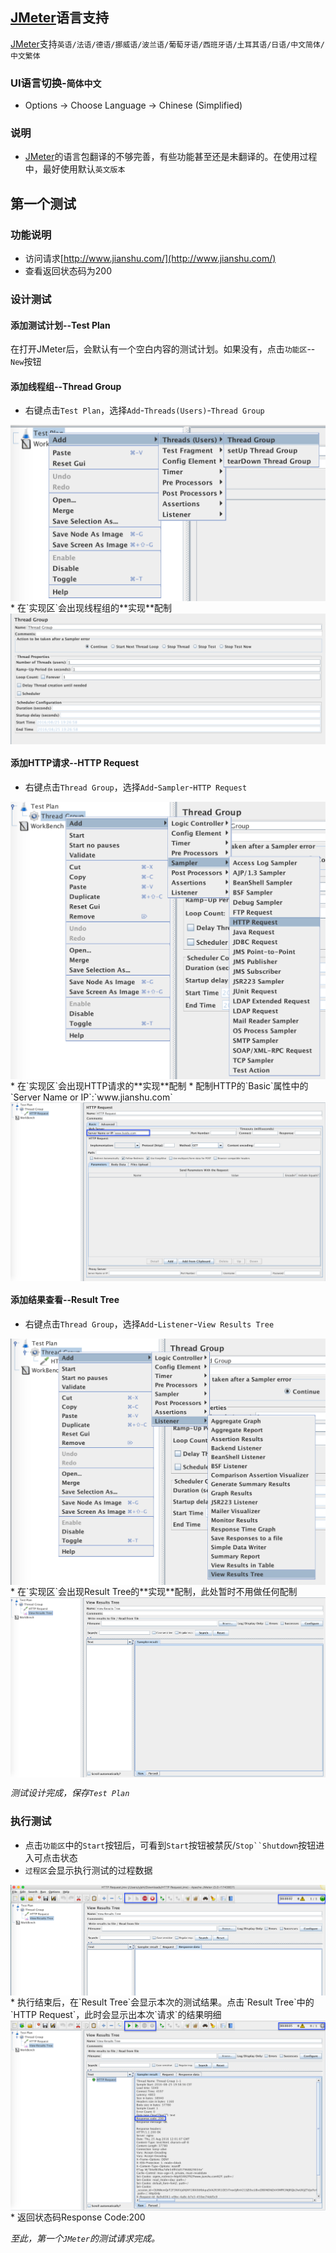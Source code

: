 
## [JMeter](http://jmeter.apache.org/)语言支持

[JMeter](http://jmeter.apache.org/)支持`英语/法语/德语/挪威语/波兰语/葡萄牙语/西班牙语/土耳其语/日语/中文简体/中文繁体`

### UI语言切换-`简体中文`

* Options -> Choose Language -> Chinese (Simplified)

### 说明

* [JMeter](http://jmeter.apache.org/)的语言包翻译的不够完善，有些功能甚至还是未翻译的。在使用过程中，最好使用默认`英文版本`


## 第一个测试

### 功能说明
* 访问请求[http://www.jianshu.com/](http://www.jianshu.com/)
* 查看返回状态码为200

### 设计测试

#### 添加测试计划--Test Plan
 在打开JMeter后，会默认有一个空白内容的测试计划。如果没有，点击`功能区`--`New`按钮

#### 添加线程组--Thread Group
* 右键点击`Test Plan`，选择`Add`-`Threads(Users)`-`Thread Group`
<img src='../img/New-ThreadGroup.png' align='center'/>
* 在`实现区`会出现线程组的**实现**配制
<img src='../img/ThreadGroup-config.png' align='center'/>

#### 添加HTTP请求--HTTP Request
* 右键点击`Thread Group`，选择`Add`-`Sampler`-`HTTP Request`
<img src='../img/New-HttpRequest.png' align='center'>
* 在`实现区`会出现HTTP请求的**实现**配制
* 配制HTTP的`Basic`属性中的`Server Name or IP`:`www.jianshu.com`
<img src='../img/HttpRequest-config.png' align='center'>

#### 添加结果查看--Result Tree
* 右键点击`Thread Group`，选择`Add`-`Listener`-`View Results Tree`
<img src='../img/New-ResultTree.png' align='center'>
* 在`实现区`会出现Result Tree的**实现**配制，此处暂时不用做任何配制
<img src='../img/ResultTree-Config.png' align='center'>

_测试设计完成，保存`Test Plan`_

### 执行测试
* 点击`功能区`中的`Start`按钮后，可看到`Start`按钮被禁灰/`Stop``Shutdown`按钮进入可点击状态
* `过程区`会显示执行测试的过程数据
<img src='../img/ExecuteProgress.png' align='center' >
* 执行结束后，在`Result Tree`会显示本次的测试结果。点击`Result Tree`中的`HTTP Request`，此时会显示出本次`请求`的结果明细
<img src='../img/ResultTree-Result.png' align='center' >
 * 返回状态码Response Code:200

_至此，第一个`JMeter`的测试请求完成。_
